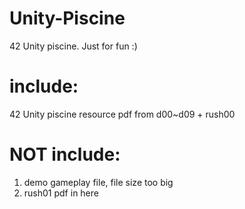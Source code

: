 # Unity-Piscine
42 Unity piscine. Just for fun :)

# include: 
  42 Unity piscine resource pdf from d00~d09 + rush00<br/>
 
# NOT include: 
  1. demo gameplay file, file size too big<br/>
  2. rush01 pdf in here<br/>
